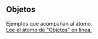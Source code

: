 ## Objetos

Ejemplos que acompañan al átomo.  
[Lee el átomo de "Objetos" en línea.](https://stepik.org/lesson/350626/step/1)